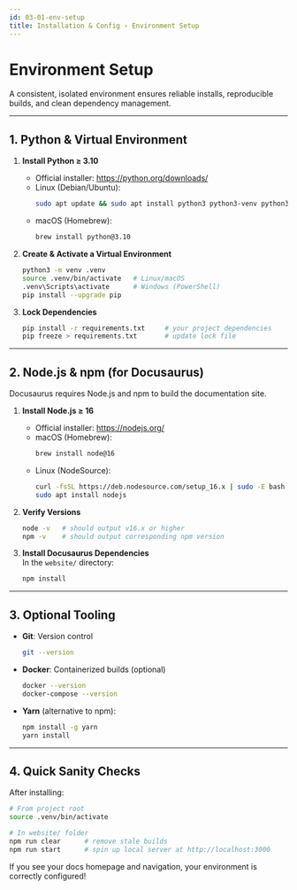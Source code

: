 ```yaml
---
id: 03-01-env-setup
title: Installation & Config › Environment Setup
---
```


# Environment Setup

A consistent, isolated environment ensures reliable installs, reproducible builds, and clean dependency management.

---

## 1. Python & Virtual Environment

1. **Install Python ≥ 3.10**  
   - Official installer: https://python.org/downloads/  
   - Linux (Debian/Ubuntu):  
     ```bash
     sudo apt update && sudo apt install python3 python3-venv python3-pip
     ```
   - macOS (Homebrew):  
     ```bash
     brew install python@3.10
     ```

2. **Create & Activate a Virtual Environment**  
   ```bash
   python3 -m venv .venv
   source .venv/bin/activate   # Linux/macOS
   .venv\Scripts\activate      # Windows (PowerShell)
   pip install --upgrade pip
   ```

3. **Lock Dependencies**  
   ```bash
   pip install -r requirements.txt     # your project dependencies
   pip freeze > requirements.txt       # update lock file
   ```

---

## 2. Node.js & npm (for Docusaurus)

Docusaurus requires Node.js and npm to build the documentation site.

1. **Install Node.js ≥ 16**  
   - Official installer: https://nodejs.org/  
   - macOS (Homebrew):  
     ```bash
     brew install node@16
     ```
   - Linux (NodeSource):  
     ```bash
     curl -fsSL https://deb.nodesource.com/setup_16.x | sudo -E bash -
     sudo apt install nodejs
     ```

2. **Verify Versions**  
   ```bash
   node -v   # should output v16.x or higher
   npm -v    # should output corresponding npm version
   ```

3. **Install Docusaurus Dependencies**  
   In the `website/` directory:
   ```bash
   npm install
   ```

---

## 3. Optional Tooling

- **Git**: Version control  
  ```bash
  git --version
  ```
- **Docker**: Containerized builds (optional)  
  ```bash
  docker --version
  docker-compose --version
  ```
- **Yarn** (alternative to npm):  
  ```bash
  npm install -g yarn
  yarn install
  ```

---

## 4. Quick Sanity Checks

After installing:

```bash
# From project root
source .venv/bin/activate

# In website/ folder
npm run clear      # remove stale builds
npm run start      # spin up local server at http://localhost:3000
```

If you see your docs homepage and navigation, your environment is correctly configured!